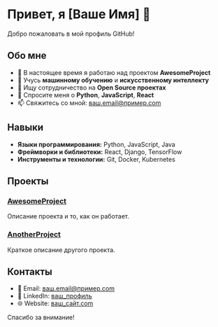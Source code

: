 # Привет, я [Ваше Имя] 👋

Добро пожаловать в мой профиль GitHub!

## Обо мне
- 🔭 В настоящее время я работаю над проектом **AwesomeProject**
- 🌱 Учусь **машинному обучению** и **искусственному интеллекту**
- 👯 Ищу сотрудничество на **Open Source проектах**
- 💬 Спросите меня о **Python**, **JavaScript**, **React**
- 📫 Свяжитесь со мной: [ваш.email@пример.com](mailto:ваш.email@пример.com)

## Навыки
- **Языки программирования:** Python, JavaScript, Java
- **Фреймворки и библиотеки:** React, Django, TensorFlow
- **Инструменты и технологии:** Git, Docker, Kubernetes

## Проекты
### [AwesomeProject](https://github.com/ВашеИмя/AwesomeProject)
Описание проекта и то, как он работает.

### [AnotherProject](https://github.com/ВашеИмя/AnotherProject)
Краткое описание другого проекта.

## Контакты
- 📧 Email: [ваш.email@пример.com](mailto:ваш.email@пример.com)
- 🔗 LinkedIn: [ваш_профиль](https://www.linkedin.com/in/ваш_профиль/)
- 🌐 Website: [ваш_сайт.com](https://ваш_сайт.com)

Спасибо за внимание!
